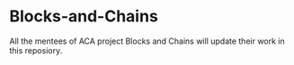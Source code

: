 # Blocks-and-Chains
All the mentees of ACA project Blocks and Chains will update their work in this reposiory.

